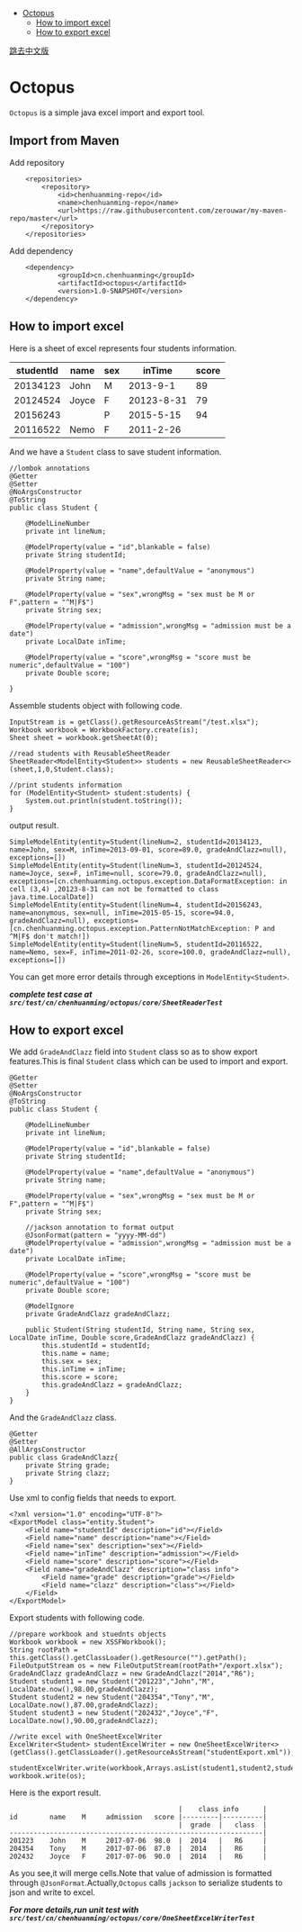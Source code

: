 
<!-- TOC depthFrom:1 depthTo:6 withLinks:1 updateOnSave:1 orderedList:0 -->

- [Octopus](#octopus)
	- [How to import excel](#how-to-import-excel)
	- [How to export excel](#how-to-export-excel)

<!-- /TOC -->

[跳去中文版](https://github.com/zerouwar/Octopus/blob/master/README-zh.md)

# Octopus
 `Octopus` is a simple java excel import and export tool.

## Import from Maven

Add repository

		<repositories>
		    <repository>
		        <id>chenhuanming-repo</id>
		        <name>chenhuanming-repo</name>
		        <url>https://raw.githubusercontent.com/zerouwar/my-maven-repo/master</url>
		    </repository>
		</repositories>

Add dependency

		<dependency>
				<groupId>cn.chenhuanming</groupId>
				<artifactId>octopus</artifactId>
				<version>1.0-SNAPSHOT</version>
		</dependency>

## How to import excel
Here is a sheet of excel represents four students information.

| studentId | name  | sex |   inTime   | score |
| --------- | ----- | --- | ---------- | ----- |
| 20134123  | John  | M   | 2013-9-1   | 89    |
| 20124524  | Joyce | F   | 20123-8-31 | 79    |
| 20156243  |       | P   | 2015-5-15  | 94    |
| 20116522  | Nemo  | F   | 2011-2-26  |       |

And we have a `Student` class to save student information.

    //lombok annotations
    @Getter
    @Setter
    @NoArgsConstructor
    @ToString
    public class Student {

        @ModelLineNumber
        private int lineNum;

        @ModelProperty(value = "id",blankable = false)
        private String studentId;

        @ModelProperty(value = "name",defaultValue = "anonymous")
        private String name;

        @ModelProperty(value = "sex",wrongMsg = "sex must be M or F",pattern = "^M|F$")
        private String sex;

        @ModelProperty(value = "admission",wrongMsg = "admission must be a date")
        private LocalDate inTime;

        @ModelProperty(value = "score",wrongMsg = "score must be numeric",defaultValue = "100")
        private Double score;

    }

Assemble students object with following code.

    InputStream is = getClass().getResourceAsStream("/test.xlsx");
    Workbook workbook = WorkbookFactory.create(is);
    Sheet sheet = workbook.getSheetAt(0);

    //read students with ReusableSheetReader
    SheetReader<ModelEntity<Student>> students = new ReusableSheetReader<>(sheet,1,0,Student.class);

    //print students information
    for (ModelEntity<Student> student:students) {
        System.out.println(student.toString());
    }

output result.

    SimpleModelEntity(entity=Student(lineNum=2, studentId=20134123, name=John, sex=M, inTime=2013-09-01, score=89.0, gradeAndClazz=null), exceptions=[])
    SimpleModelEntity(entity=Student(lineNum=3, studentId=20124524, name=Joyce, sex=F, inTime=null, score=79.0, gradeAndClazz=null), exceptions=[cn.chenhuanming.octopus.exception.DataFormatException: in cell (3,4) ,20123-8-31 can not be formatted to class java.time.LocalDate])
    SimpleModelEntity(entity=Student(lineNum=4, studentId=20156243, name=anonymous, sex=null, inTime=2015-05-15, score=94.0, gradeAndClazz=null), exceptions=[cn.chenhuanming.octopus.exception.PatternNotMatchException: P and ^M|F$ don't match!])
    SimpleModelEntity(entity=Student(lineNum=5, studentId=20116522, name=Nemo, sex=F, inTime=2011-02-26, score=100.0, gradeAndClazz=null), exceptions=[])

You can get more error details through exceptions in `ModelEntity<Student>`.

***complete test case at `src/test/cn/chenhuanming/octopus/core/SheetReaderTest`***

## How to export excel
We add `GradeAndClazz` field into `Student` class so as to show export features.This is final `Student` class which can be used to import and export.

    @Getter
    @Setter
    @NoArgsConstructor
    @ToString
    public class Student {

        @ModelLineNumber
        private int lineNum;

        @ModelProperty(value = "id",blankable = false)
        private String studentId;

        @ModelProperty(value = "name",defaultValue = "anonymous")
        private String name;

        @ModelProperty(value = "sex",wrongMsg = "sex must be M or F",pattern = "^M|F$")
        private String sex;

        //jackson annotation to format output
        @JsonFormat(pattern = "yyyy-MM-dd")
        @ModelProperty(value = "admission",wrongMsg = "admission must be a date")
        private LocalDate inTime;

        @ModelProperty(value = "score",wrongMsg = "score must be numeric",defaultValue = "100")
        private Double score;

        @ModelIgnore
        private GradeAndClazz gradeAndClazz;

        public Student(String studentId, String name, String sex, LocalDate inTime, Double score,GradeAndClazz gradeAndClazz) {
            this.studentId = studentId;
            this.name = name;
            this.sex = sex;
            this.inTime = inTime;
            this.score = score;
            this.gradeAndClazz = gradeAndClazz;
        }
    }

And the `GradeAndClazz` class.

    @Getter
    @Setter
    @AllArgsConstructor
    public class GradeAndClazz{
        private String grade;
        private String clazz;
    }

Use xml to config fields that needs to export.

    <?xml version="1.0" encoding="UTF-8"?>
    <ExportModel class="entity.Student">
        <Field name="studentId" description="id"></Field>
        <Field name="name" description="name"></Field>
        <Field name="sex" description="sex"></Field>
        <Field name="inTime" description="admission"></Field>
        <Field name="score" description="score"></Field>
        <Field name="gradeAndClazz" description="class info">
            <Field name="grade" description="grade"></Field>
            <Field name="clazz" description="class"></Field>
        </Field>
    </ExportModel>

Export students with following code.

    //prepare workbook and stuednts objects
    Workbook workbook = new XSSFWorkbook();
    String rootPath = this.getClass().getClassLoader().getResource("").getPath();
    FileOutputStream os = new FileOutputStream(rootPath+"/export.xlsx");
    GradeAndClazz gradeAndClazz = new GradeAndClazz("2014","R6");
    Student student1 = new Student("201223","John","M", LocalDate.now(),98.00,gradeAndClazz);
    Student student2 = new Student("204354","Tony","M", LocalDate.now(),87.00,gradeAndClazz);
    Student student3 = new Student("202432","Joyce","F", LocalDate.now(),90.00,gradeAndClazz);

    //write excel with OneSheetExcelWriter
    ExcelWriter<Student> studentExcelWriter = new OneSheetExcelWriter<>(getClass().getClassLoader().getResourceAsStream("studentExport.xml"));

    studentExcelWriter.write(workbook,Arrays.asList(student1,student2,student3));
    workbook.write(os);

Here is the export result.

                                              |    class info      |
    id        name    M     admission   score |---------|----------|
                                              |  grade  |   class  |
    ---------------------------------------------------------------|
    201223    John    M     2017-07-06  98.0  |  2014   |   R6     |
    204354    Tony    M     2017-07-06  87.0  |  2014   |   R6     |
    202432    Joyce   F     2017-07-06  90.0  |  2014   |   R6     |

As you see,it will merge cells.Note that value of admission is formatted through `@JsonFormat`.Actually,`Octopus` calls `jackson` to serialize students to json and write to excel.

***For more details,run unit test with `src/test/cn/chenhuanming/octopus/core/OneSheetExcelWriterTest`***

